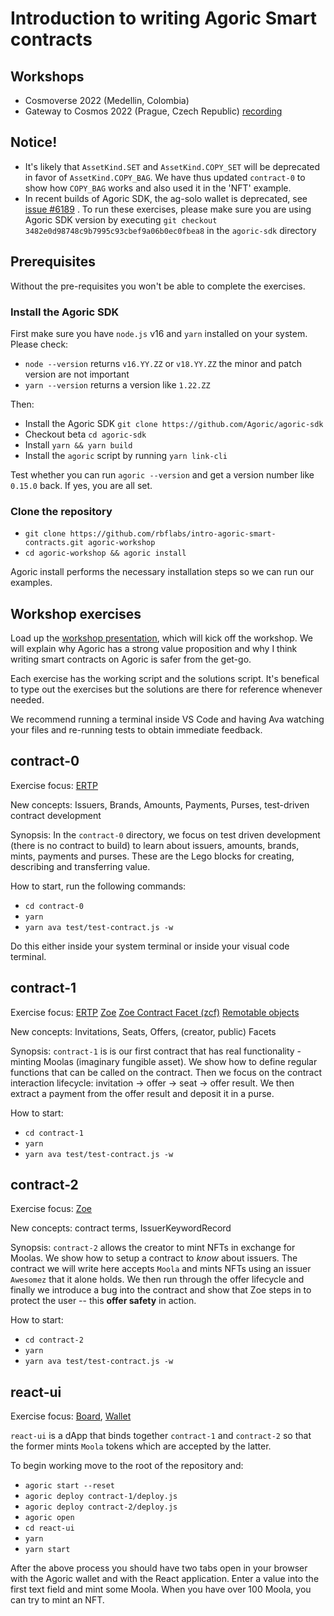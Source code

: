 # Introduction to writing Agoric Smart contracts

## Workshops

- Cosmoverse 2022 (Medellin, Colombia)
- Gateway to Cosmos 2022 (Prague, Czech Republic) [recording](https://www.youtube.com/watch?v=hTwTc0SEdQM)

## Notice!

- It's likely that `AssetKind.SET` and `AssetKind.COPY_SET` will be deprecated in favor of `AssetKind.COPY_BAG`. We have thus updated `contract-0` to show how `COPY_BAG` works and also used it in the 'NFT' example.
- In recent builds of Agoric SDK, the ag-solo wallet is deprecated, see [issue #6189](https://github.com/Agoric/agoric-sdk/issues/6189) . To run these exercises, please make sure you are using Agoric SDK version by executing `git checkout 3482e0d98748c9b7995c93cbef9a06b0ec0fbea8` in the `agoric-sdk` directory

## Prerequisites

Without the pre-requisites you won't be able to complete the exercises.

### Install the Agoric SDK

First make sure you have `node.js` v16 and `yarn` installed on your system.
Please check:

- `node --version` returns `v16.YY.ZZ` or `v18.YY.ZZ` the minor and patch version are not important
- `yarn --version` returns a version like `1.22.ZZ`

Then:

- Install the Agoric SDK `git clone https://github.com/Agoric/agoric-sdk`
- Checkout beta `cd agoric-sdk`
- Install `yarn && yarn build`
- Install the `agoric` script by running `yarn link-cli`

Test whether you can run `agoric --version` and get a version number like `0.15.0` back. If yes, you are all set.

### Clone the repository

- `git clone https://github.com/rbflabs/intro-agoric-smart-contracts.git agoric-workshop`
- `cd agoric-workshop && agoric install`

Agoric install performs the necessary installation steps so we can run our examples.

## Workshop exercises

Load up the [workshop presentation](https://docs.google.com/presentation/d/1Rr01wNR6JzDrfi5FKGGHHk3NqbT6LdhB8HUK21uKT3Q/edit?usp=sharing), which will kick off the workshop. We will explain why Agoric has a strong value proposition and why I think writing smart contracts on Agoric is safer from the get-go.

Each exercise has the working script and the solutions script. It's benefical to type out the exercises but the solutions are there for reference whenever needed.

We recommend running a terminal inside VS Code and having Ava watching your files and re-running tests to obtain immediate feedback.

## contract-0

Exercise focus: [ERTP](https://agoric.com/documentation/getting-started/ertp-introduction.html)

New concepts: Issuers, Brands, Amounts, Payments, Purses, test-driven contract development

Synopsis: In the `contract-0` directory, we focus on test driven development (there is no contract to build) to learn about issuers, amounts, brands, mints, payments and purses. These are the Lego blocks for creating, describing and transferring value.

How to start, run the following commands:

- `cd contract-0`
- `yarn`
- `yarn ava test/test-contract.js -w`

Do this either inside your system terminal or inside your visual code terminal.

## contract-1

Exercise focus: [ERTP](https://agoric.com/documentation/getting-started/ertp-introduction.html) [Zoe](https://agoric.com/documentation/zoe/guide/) [Zoe Contract Facet (zcf)](https://agoric.com/documentation/zoe/api/zoe-contract-facet.html)
[Remotable objects](https://agoric.com/documentation/guides/js-programming/far.html)

New concepts: Invitations, Seats, Offers, (creator, public) Facets

Synopsis: `contract-1` is is our first contract that has real functionality - minting Moolas (imaginary fungible asset). We show how to define regular functions that can be called on the contract. Then we focus on the contract interaction lifecycle: invitation -> offer -> seat -> offer result. We then extract a payment from the offer result and deposit it in a purse.

How to start:

- `cd contract-1`
- `yarn`
- `yarn ava test/test-contract.js -w`

## contract-2

Exercise focus: [Zoe](https://agoric.com/documentation/zoe/guide/)

New concepts: contract terms, IssuerKeywordRecord

Synopsis: `contract-2` allows the creator to mint NFTs in exchange for Moolas. We show how to setup a contract to _know_ about issuers. The contract we will write here accepts `Moola` and mints NFTs using an issuer `Awesomez` that it alone holds. We then run through the offer lifecycle and finally we introduce a bug into the contract and show that Zoe steps in to protect the user -- this **offer safety** in action.

How to start:

- `cd contract-2`
- `yarn`
- `yarn ava test/test-contract.js -w`

## react-ui

Exercise focus: [Board](https://agoric.com/documentation/repl/board.html), [Wallet](https://agoric.com/documentation/guides/wallet/)

`react-ui` is a dApp that binds together `contract-1` and `contract-2` so that the former mints `Moola` tokens which are accepted by the latter.

To begin working move to the root of the repository and:

- `agoric start --reset`
- `agoric deploy contract-1/deploy.js`
- `agoric deploy contract-2/deploy.js`
- `agoric open`
- `cd react-ui`
- `yarn`
- `yarn start`

After the above process you should have two tabs open in your browser with the Agoric wallet and with the React application. Enter a value into the first text field and mint some Moola. When you have over 100 Moola, you can try to mint an NFT.
